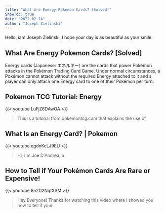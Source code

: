 ```yaml
---
title: "What Are Energy Pokemon Cards? [Solved]"
ShowToc: true 
date: "2022-02-14"
author: "Joseph Zielinski" 
---
```


Hello, iam Joseph Zielinski, I hope your day is as beautiful as your smile.
## What Are Energy Pokemon Cards? [Solved]
Energy cards (Japanese: エネルギー) are the cards that power Pokémon attacks in the Pokémon Trading Card Game. Under normal circumstances, a Pokémon cannot attack without the required Energy attached to it and a player can only attach one Energy card to one of their Pokémon per turn.

## Pokemon TCG Tutorial: Energy
{{< youtube LuFjZ6DAwOA >}}
>This is a tutorial from pokemontcg.com that explains the use of 

## What Is an Energy Card? | Pokemon
{{< youtube qgdnKcLJ9EU >}}
>Hi, I'm Joe D'Andrea, a 

## How to Tell if Your Pokémon Cards Are Rare or Expensive!
{{< youtube 8n2D2NqtXSM >}}
>Hey Everyone! Thanks for watching this video where I showed you how to tell if your 

